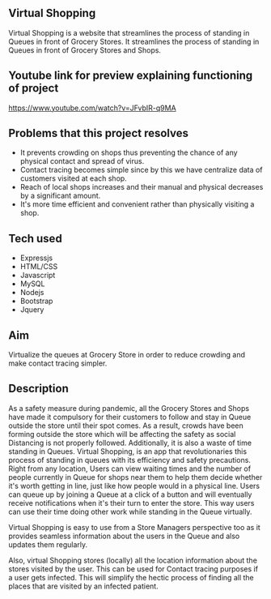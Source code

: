 ## Virtual Shopping
Virtual Shopping is a website that streamlines the process of standing in Queues in front of Grocery Stores. It streamlines the process of standing in Queues in front of Grocery Stores and Shops.

## Youtube link for preview explaining functioning of project
https://www.youtube.com/watch?v=JFvbIR-q9MA

## Problems that this project resolves
* It prevents crowding on shops thus preventing the chance of any physical contact and spread of virus.
* Contact tracing becomes simple since by this we have centralize data of customers visited at each shop.
* Reach of local shops increases and their manual and physical decreases by a significant amount.
* It's more time efficient and convenient rather than physically visiting a shop.


## Tech used
* Expressjs
* HTML/CSS
* Javascript
* MySQL
* Nodejs
* Bootstrap
* Jquery


## Aim
Virtualize the queues at Grocery Store in order to reduce crowding and make contact tracing simpler.

## Description 
As a safety measure during pandemic, all the Grocery Stores and Shops have made it compulsory for their customers to follow and stay in Queue outside the store until their spot comes. As a result, crowds have been forming outside the store which will be affecting the safety as social Distancing is not properly followed. Additionally, it is also a waste of time standing in Queues.
Virtual Shopping, is an app that revolutionaries this process of standing in queues with its efficiency and safety precautions.
Right from any location, Users can view waiting times and the number of people currently in Queue for shops near them to help them decide whether it's worth getting in line, just like how people would in a physical line. Users can queue up by joining a Queue at a click of a button and will eventually receive notifications when it's their turn to enter the store. This way users can use their time doing other work while standing in the Queue virtually.

Virtual Shopping is easy to use from a Store Managers perspective too as it provides seamless information about the users in the Queue and also updates them regularly.

Also, virtual Shopping stores (locally) all the location information about the stores visited by the user. This can be used for Contact tracing purposes if a user gets infected. This will simplify the hectic process of finding all the places that are visited by an infected patient.




